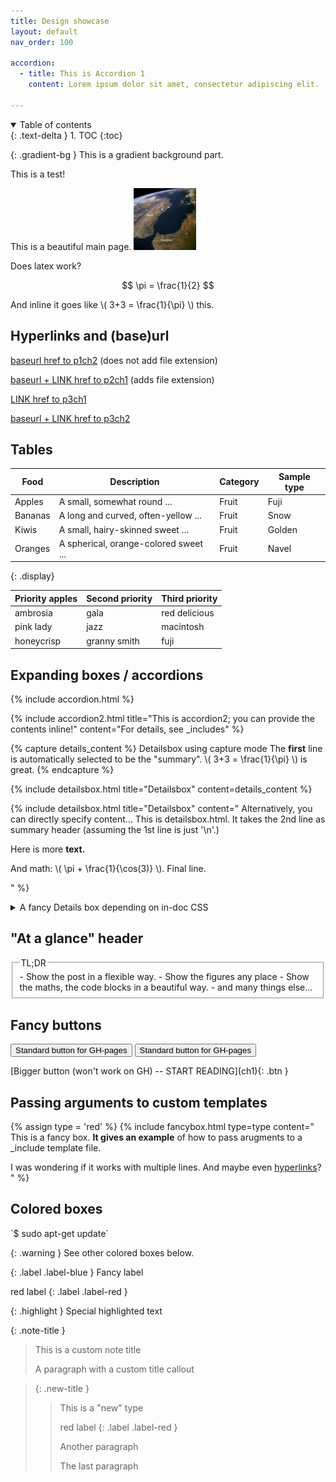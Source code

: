 ```yaml
---
title: Design showcase
layout: default
nav_order: 100

accordion: 
  - title: This is Accordion 1
    content: Lorem ipsum dolor sit amet, consectetur adipiscing elit. 

---
```


<details open markdown="block">
  <summary>
    Table of contents
  </summary>
  {: .text-delta }
1. TOC
{:toc}
</details>


{: .gradient-bg }
This is a gradient background part. 


<div class="bg">This is a test!</div>


This is a beautiful main page. 
<img src="/images/image1.jpeg" width="100" />

<script src="https://cdn.mathjax.org/mathjax/latest/MathJax.js?config=TeX-AMS-MML_HTMLorMML" type="text/javascript"></script>



Does latex work?

$$ \pi = \frac{1}{2} $$

And inline it goes like \\( 3+3 = \frac{1}{\pi} \\) this.


## Hyperlinks and (base)url

<a href="{{ site.baseurl }}/part1/chapter_2">baseurl href to p1ch2</a> (does not add file extension)

<a href="{{ site.baseurl }}{% link _part2/chapter_1.md %}">baseurl + LINK href to p2ch1</a> (adds file extension)

<a href="{% link _part3/chapter_1.md %}">LINK href to p3ch1</a>

<a href="{{ site.baseurl }}{% link _part3/chapter_2.md %}">baseurl + LINK href to p3ch2</a>



## Tables

Food    | Description                           | Category | Sample type
------- | ------------------------------------- | -------- | -----------
Apples  | A small, somewhat round ...           | Fruit    | Fuji
Bananas | A long and curved, often-yellow ...   | Fruit    | Snow
Kiwis   | A small, hairy-skinned sweet ...      | Fruit    | Golden
Oranges | A spherical, orange-colored sweet ... | Fruit    | Navel
{: .display}

| Priority apples | Second priority | Third priority |
|-------|--------|---------|
| ambrosia | gala | red delicious |
| pink lady | jazz | macintosh |
| honeycrisp | granny smith | fuji |


## Expanding boxes / accordions

{% include accordion.html %}

{% include accordion2.html title="This is accordion2; you can provide the contents inline!" content="For details, see _includes" %}


{% capture details_content %} 
Detailsbox using capture mode 
The **first** line is automatically selected to be the "summary".
\\( 3+3 = \frac{1}{\pi} \\) is great. 
{% endcapture %}

{% include detailsbox.html title="Detailsbox" content=details_content %}


{% include detailsbox.html title="Detailsbox" content="
Alternatively, you can directly specify content...
This is detailsbox.html. It takes the 2nd line as summary header (assuming the 1st line is just '\n'.)

Here is more **text.** 

And math: \\( \pi + \frac{1}{\cos(3)} \\).
Final line. 

" %}

<details>
	<summary> A fancy Details box depending on in-doc CSS </summary>
	Give me attention or face the wrath of my claws give me attention or face the wrath of my claws and pretend not to be evil cats go for world domination allways wanting food. Eat owner's food playing with balls of wool and meow and walk away, and bleghbleghvomit my furball really tie the room together. Cuddle no cuddle cuddle love scratch scratch cat. 
</details>



## "At a glance" header

<fieldset class="field-set" markdown="1">
<legend class="leg-title">TL;DR</legend>
- Show the post in a flexible way.
- Show the figures any place
- Show the maths, the code blocks in a beautiful way.
- and many things else...
</fieldset>


## Fancy buttons

<button type="button" name="button" class="btn">Standard button for GH-pages</button>
<button class="btn">Standard button for GH-pages</button>


<span class="fs-6">
[Bigger button (won't work on GH) -- START READING](ch1){: .btn }
</span>

## Passing arguments to custom templates
{% assign type = 'red' %}
{% include fancybox.html type=type content="
This is a fancy box. **It gives an example** of how to pass arugments to a _include template file.


I was wondering if it works with multiple lines. And maybe even [hyperlinks](google.com)?
" %}


## Colored boxes

<div class="terminal" markdown="1">
`$ sudo apt-get update`
</div>


{: .warning }
See other colored boxes below.

{: .label .label-blue }
Fancy label

red label
{: .label .label-red }

{: .highlight }
Special highlighted text

{: .note-title }
> This is a custom note title
>
> A paragraph with a custom title callout

> {: .new-title }
> > This is a "new" type
> > 
> > red label
> > {: .label .label-red }
> >
> > Another paragraph
> >
> > The last paragraph



